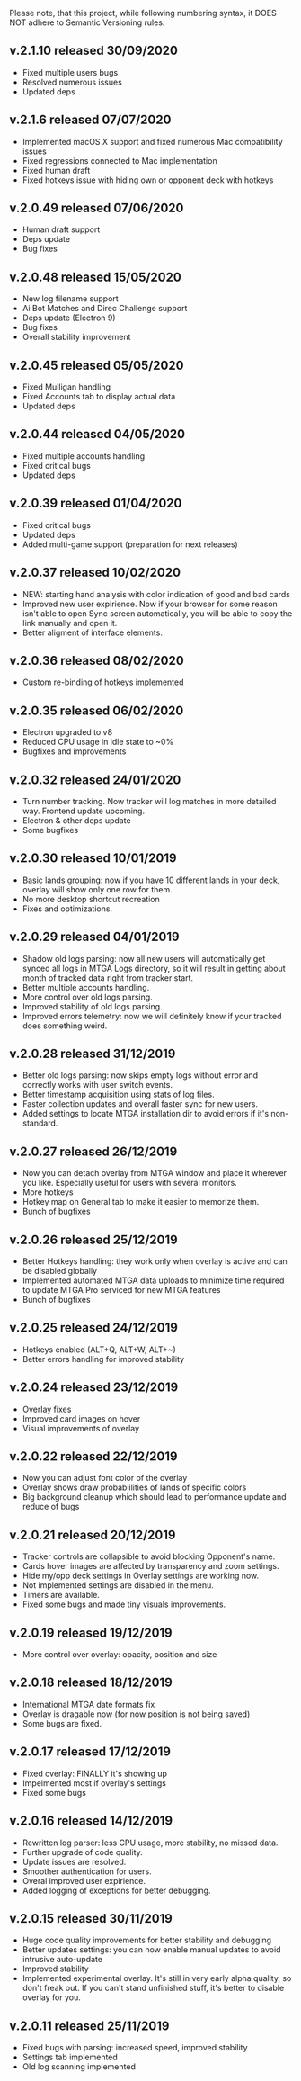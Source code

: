 Please note, that this project, while following numbering syntax, it DOES NOT adhere to Semantic Versioning rules.

## v.2.1.10 released 30/09/2020

- Fixed multiple users bugs
- Resolved numerous issues
- Updated deps

## v.2.1.6 released 07/07/2020

- Implemented macOS X support and fixed numerous Mac compatibility issues
- Fixed regressions connected to Mac implementation
- Fixed human draft
- Fixed hotkeys issue with hiding own or opponent deck with hotkeys

## v.2.0.49 released 07/06/2020

- Human draft support
- Deps update
- Bug fixes

## v.2.0.48 released 15/05/2020

- New log filename support
- Ai Bot Matches and Direc Challenge support
- Deps update (Electron 9)
- Bug fixes
- Overall stability improvement

## v.2.0.45 released 05/05/2020

- Fixed Mulligan handling
- Fixed Accounts tab to display actual data
- Updated deps

## v.2.0.44 released 04/05/2020

- Fixed multiple accounts handling
- Fixed critical bugs
- Updated deps

## v.2.0.39 released 01/04/2020

- Fixed critical bugs
- Updated deps
- Added multi-game support (preparation for next releases)

## v.2.0.37 released 10/02/2020

- NEW: starting hand analysis with color indication of good and bad cards
- Improved new user expirience. Now if your browser for some reason isn't able to open Sync screen automatically, you will be able to copy the link manually and open it.
- Better aligment of interface elements.

## v.2.0.36 released 08/02/2020

- Custom re-binding of hotkeys implemented

## v.2.0.35 released 06/02/2020

- Electron upgraded to v8
- Reduced CPU usage in idle state to ~0%
- Bugfixes and improvements

## v.2.0.32 released 24/01/2020

- Turn number tracking. Now tracker will log matches in more detailed way. Frontend update upcoming.
- Electron & other deps update
- Some bugfixes

## v.2.0.30 released 10/01/2019

- Basic lands grouping: now if you have 10 different lands in your deck, overlay will show only one row for them.
- No more desktop shortcut recreation
- Fixes and optimizations.

## v.2.0.29 released 04/01/2019

- Shadow old logs parsing: now all new users will automatically get synced all logs in MTGA Logs directory, so it will result in getting about month of tracked data right from tracker start.
- Better multiple accounts handling.
- More control over old logs parsing.
- Improved stability of old logs parsing.
- Improved errors telemetry: now we will definitely know if your tracked does something weird.

## v.2.0.28 released 31/12/2019

- Better old logs parsing: now skips empty logs without error and correctly works with user switch events.
- Better timestamp acquisition using stats of log files.
- Faster collection updates and overall faster sync for new users.
- Added settings to locate MTGA installation dir to avoid errors if it's non-standard.

## v.2.0.27 released 26/12/2019

- Now you can detach overlay from MTGA window and place it wherever you like. Especially useful for users with several monitors.
- More hotkeys
- Hotkey map on General tab to make it easier to memorize them.
- Bunch of bugfixes

## v.2.0.26 released 25/12/2019

- Better Hotkeys handling: they work only when overlay is active and can be disabled globally
- Implemented automated MTGA data uploads to minimize time required to update MTGA Pro serviced for new MTGA features
- Bunch of bugfixes

## v.2.0.25 released 24/12/2019

- Hotkeys enabled (ALT+Q, ALT+W, ALT+~)
- Better errors handling for improved stability

## v.2.0.24 released 23/12/2019

- Overlay fixes
- Improved card images on hover
- Visual improvements of overlay

## v.2.0.22 released 22/12/2019

- Now you can adjust font color of the overlay
- Overlay shows draw probablilities of lands of specific colors
- Big background cleanup which should lead to performance update and reduce of bugs

## v.2.0.21 released 20/12/2019

- Tracker controls are collapsible to avoid blocking Opponent's name.
- Cards hover images are affected by transparency and zoom settings.
- Hide my/opp deck settings in Overlay settings are working now.
- Not implemented settings are disabled in the menu.
- Timers are available.
- Fixed some bugs and made tiny visuals improvements.

## v.2.0.19 released 19/12/2019

- More control over overlay: opacity, position and size

## v.2.0.18 released 18/12/2019

- International MTGA date formats fix
- Overlay is dragable now (for now position is not being saved)
- Some bugs are fixed.

## v.2.0.17 released 17/12/2019

- Fixed overlay: FINALLY it's showing up
- Impelmented most if overlay's settings
- Fixed some bugs

## v.2.0.16 released 14/12/2019

- Rewritten log parser: less CPU usage, more stability, no missed data.
- Further upgrade of code quality.
- Update issues are resolved.
- Smoother authentication for users.
- Overal improved user expirience.
- Added logging of exceptions for better debugging.

## v.2.0.15 released 30/11/2019

- Huge code quality improvements for better stability and debugging
- Better updates settings: you can now enable manual updates to avoid intrusive auto-update
- Improved stability
- Implemented experimental overlay. It's still in very early alpha quality, so don't freak out. If you can't stand unfinished stuff, it's better to disable overlay for you.

## v.2.0.11 released 25/11/2019

- Fixed bugs with parsing: increased speed, improved stability
- Settings tab implemented
- Old log scanning implemented
